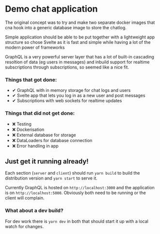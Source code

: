 # Demo chat application

The original concept was to try and make two separate docker images that cna hook into a generic database image to store the chatlog.

Simple application should be able to be put together with a lightweight app structure so chose Svelte as it is fast and simple while having a lot of the modern power of frameworks

GraphQL is a very powerful server layer that has a lot of built-in cascading resoltion of data (eg users in messages) and inbuild support for realtime subscriptions through subscriptions, so seemed like a nice fit.

### Things that got done:

- ✔ GraphQL with in memory storage for chat logs and users
- ✔ Svelte app that lets you log in as a new user and post messages
- ✔ Subscriptions with web sockets for realtime updates

### Things that did not get done:

- ❌ Testing
- ❌ Dockerisation
- ❌ External database for storage
- ❌ DataLoaders for database connection
- ❌ Error handling in app

## Just get it running already!

Each section (`server` and `client`) should run `yarn build` to build the distribution version and `yarn start` to serve it.

Currently GraphQL is hosted on `http://localhost:3000` and the application is on `http://localhost:5000`. Obviously both need to be running or the client will complain.

### What about a dev build?

For dev work there is `yarn dev` in both that should start it up with a local watch for changes.
